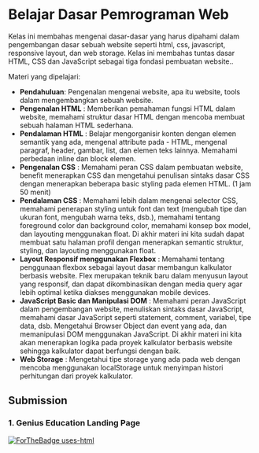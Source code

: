 # Belajar Dasar Pemrograman Web

Kelas ini membahas mengenai dasar-dasar yang harus dipahami dalam pengembangan dasar sebuah website seperti html, css, javascript, responsive layout, dan web storage. Kelas ini membahas tuntas dasar HTML, CSS dan JavaScript sebagai tiga fondasi pembuatan website..

Materi yang dipelajari:

- **Pendahuluan**: Pengenalan mengenai website, apa itu website, tools dalam mengembangkan sebuah website.
- **Pengenalan HTML** : Memberikan pemahaman fungsi HTML dalam website, memahami struktur dasar HTML dengan mencoba membuat sebuah halaman HTML sederhana.
- **Pendalaman HTML** : Belajar mengorganisir konten dengan elemen semantik yang ada, mengenal attribute pada - HTML, mengenal paragraf, header, gambar, list, dan elemen teks lainnya. Memahami perbedaan inline dan block elemen.
- **Pengenalan CSS** : Memahami peran CSS dalam pembuatan website, benefit menerapkan CSS dan mengetahui penulisan sintaks dasar CSS dengan menerapkan beberapa basic styling pada elemen HTML. (1 jam 50 menit)
- **Pendalaman CSS** : Memahami lebih dalam mengenai selector CSS, memahami penerapan styling untuk font dan text (mengubah tipe dan ukuran font, mengubah warna teks, dsb.), memahami tentang foreground color dan background color, memahami konsep box model, dan layouting menggunakan float. Di akhir materi ini kita sudah dapat membuat satu halaman profil dengan menerapkan semantic struktur, styling, dan layouting menggunakan float.
- **Layout Responsif menggunakan Flexbox** : Memahami tentang penggunaan flexbox sebagai layout dasar membangun kalkulator berbasis website. Flex merupakan teknik baru dalam menyusun layout yang responsif, dan dapat dikombinasikan dengan media query agar lebih optimal ketika diakses menggunakan mobile devices.
- **JavaScript Basic dan Manipulasi DOM** : Memahami peran JavaScript dalam pengembangan website, menuliskan sintaks dasar JavaScript, memahami dasar JavaScript seperti statement, comment, variabel, tipe data, dsb. Mengetahui Browser Object dan event yang ada, dan memanipulasi DOM menggunakan JavaScript. Di akhir materi ini kita akan menerapkan logika pada proyek kalkulator berbasis website sehingga kalkulator dapat berfungsi dengan baik.
- **Web Storage** : Mengetahui tipe storage yang ada pada web dengan mencoba menggunakan localStorage untuk menyimpan histori perhitungan dari proyek kalkulator.

## Submission

### 1. Genius Education Landing Page

[![ForTheBadge uses-html](http://ForTheBadge.com/images/badges/uses-html.svg)](https://cperdiansyah.github.io/dicoding-belajar-dasar-pemrograman-web/app/)
